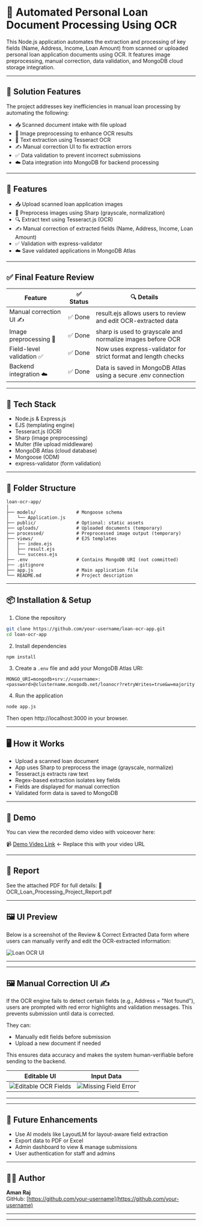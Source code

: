 # 📄 Automated Personal Loan Document Processing Using OCR

This Node.js application automates the extraction and processing of key fields (Name, Address, Income, Loan Amount) from scanned or uploaded personal loan application documents using OCR. It features image preprocessing, manual correction, data validation, and MongoDB cloud storage integration.

---

## 🧩 Solution Features

The project addresses key inefficiencies in manual loan processing by automating the following:

- 📥 Scanned document intake with file upload
- 🧼 Image preprocessing to enhance OCR results
- 🔎 Text extraction using Tesseract OCR
- ✍️ Manual correction UI to fix extraction errors
- ✅ Data validation to prevent incorrect submissions
- ☁️ Data integration into MongoDB for backend processing

---

## 🚀 Features

- 📤 Upload scanned loan application images
- 🧼 Preprocess images using Sharp (grayscale, normalization)
- 🔍 Extract text using Tesseract.js (OCR)
- ✍️ Manual correction of extracted fields (Name, Address, Income, Loan Amount)
- ✅ Validation with express-validator
- ☁️ Save validated applications in MongoDB Atlas

---

## ✅ Final Feature Review

| Feature                 | ✅ Status | 🔍 Details                                                                 |
|--------------------------|-----------|----------------------------------------------------------------------------|
| Manual correction UI ✍️  | ✅ Done   | result.ejs allows users to review and edit OCR-extracted data              |
| Image preprocessing 🧼   | ✅ Done   | sharp is used to grayscale and normalize images before OCR                 |
| Field-level validation ✅ | ✅ Done   | Now uses express-validator for strict format and length checks            |
| Backend integration ☁️   | ✅ Done   | Data is saved in MongoDB Atlas using a secure .env connection             |

---

## 🧰 Tech Stack

- Node.js & Express.js
- EJS (templating engine)
- Tesseract.js (OCR)
- Sharp (image preprocessing)
- Multer (file upload middleware)
- MongoDB Atlas (cloud database)
- Mongoose (ODM)
- express-validator (form validation)

---

## 📂 Folder Structure

```
loan-ocr-app/
│
├── models/               # Mongoose schema
│   └── Application.js
├── public/               # Optional: static assets
├── uploads/              # Uploaded documents (temporary)
├── processed/            # Preprocessed image output (temporary)
├── views/                # EJS templates
│   ├── index.ejs
│   ├── result.ejs
│   └── success.ejs
├── .env                  # Contains MongoDB URI (not committed)
├── .gitignore
├── app.js                # Main application file
└── README.md             # Project description
```

---

## 📦 Installation & Setup

1. Clone the repository

```bash
git clone https://github.com/your-username/loan-ocr-app.git
cd loan-ocr-app
```

2. Install dependencies

```bash
npm install
```

3. Create a `.env` file and add your MongoDB Atlas URI:

```env
MONGO_URI=mongodb+srv://<username>:<password>@clustername.mongodb.net/loanocr?retryWrites=true&w=majority
```

4. Run the application

```bash
node app.js
```

Then open http://localhost:3000 in your browser.

---

## 🖥️ How it Works

- Upload a scanned loan document
- App uses Sharp to preprocess the image (grayscale, normalize)
- Tesseract.js extracts raw text
- Regex-based extraction isolates key fields
- Fields are displayed for manual correction
- Validated form data is saved to MongoDB

---

## 🎥 Demo

You can view the recorded demo video with voiceover here:

📹 [Demo Video Link](#) ← Replace this with your video URL

---

## 📄 Report

See the attached PDF for full details:
📘 OCR_Loan_Processing_Project_Report.pdf

---

## 🖼️ UI Preview

Below is a screenshot of the Review & Correct Extracted Data form where users can manually verify and edit the OCR-extracted information:

![Loan OCR UI](ocr_form_ui_preview.png)


----


----
## 🖼️ Manual Correction UI ✍️

If the OCR engine fails to detect certain fields (e.g., Address = "Not found"), users are prompted with red error highlights and validation messages. This prevents submission until data is corrected.

They can:
- Manually edit fields before submission
- Upload a new document if needed

This ensures data accuracy and makes the system human-verifiable before sending to the backend.

| Editable UI | Input Data |
|-------------|------------------|
| ![Editable OCR Fields](ocr_field_editable_ui.png) | ![Missing Field Error](ocr_missing_field_error.png) |


----


----
## 📌 Future Enhancements

- Use AI models like LayoutLM for layout-aware field extraction
- Export data to PDF or Excel
- Admin dashboard to view & manage submissions
- User authentication for staff and admins

---

## 👨‍💻 Author

**Aman Raj**  
GitHub: [https://github.com/your-username](https://github.com/your-username)

---


---


